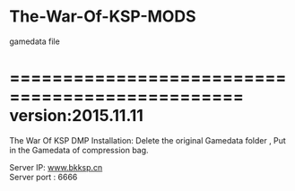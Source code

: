 # The-War-Of-KSP-MODS
gamedata file

================================================
version:2015.11.11
================================================
The War Of KSP DMP
Installation:
Delete the original Gamedata folder , Put in the Gamedata of compression bag.

Server IP: www.bkksp.cn <br/>
Server port : 6666
